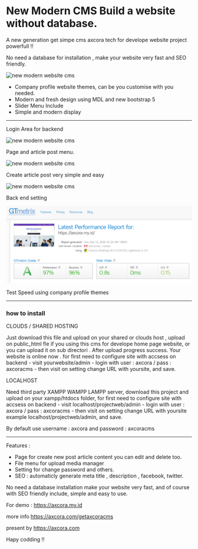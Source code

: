 # New Modern CMS Build a website without database.

A new generation get simpe cms axcora tech for develope website project powerfull !!

No need a database for installation , make your website very fast and SEO friendly.

![new modern website cms](https://axcora.com/getaxcoracms/data/uploads/screenshot_2020-12-08-get-axcora-cms.jpg)

+ Company profile website themes, can be you customise with you needed.
+ Modern and fresh design using MDL and new bootstrap 5
+ Slider Menu Include
+ Simple and modern display

-----------------------------

Login Area for backend

![new modern website cms](https://a.fsdn.com/con/app/proj/getaxcoracms/screenshots/New%20CMS%20modern%20website%20SEO%20%285%29.png/max/max/1)

Page and article post menu.

![new modern website cms](https://a.fsdn.com/con/app/proj/getaxcoracms/screenshots/New%20CMS%20modern%20website%20SEO%20%284%29.png/max/max/1)

Create article post very simple and easy

![new modern website cms](https://a.fsdn.com/con/app/proj/getaxcoracms/screenshots/New%20CMS%20modern%20website%20SEO%20%282%29.png/max/max/1)

Back end setting

![new modern website cms](test.png)

Test Speed using company profile themes


 -----------------------------------------------------------------
### how to install

CLOUDS / SHARED HOSTING

Just download this file and upload on your shared or clouds host , upload on public_html fle if you using this cms for develope home page website, or you can upload it on sub directori .
After upload progress success. Your website is online now . for first need to configure site with accsess on backend - visit yourwebsite/admin - login with user : axcora / pass : axcoracms - then visit on setting change URL with yoursite, and save.

LOCALHOST

Need third party XAMPP WAMPP LAMPP server, download this project and upload on your xampp/htdocs folder,  for first need to configure site with accsess on backend - visit localhost/projectweb/admin - login with user : axcora / pass : axcoracms - then visit on setting change URL with yoursite example localhost/projectweb/admin, and save.

By default use username : axcora and password : axcoracms


 -----------------------------------------------------------------

Features :
+ Page for create new post article content you can edit and delete too.
+ File menu for upload media manager
+ Setting for change password and others.
+ SEO : automaticly generate meta title , description , facebook, twitter.

No need a database installation make your website very fast, and of course with SEO friendly include, simple and easy to use.

For demo : https://axcora.my.id

more info https://axcora.com/getaxcoracms


present by https://axcora.com


Hapy codding !!

